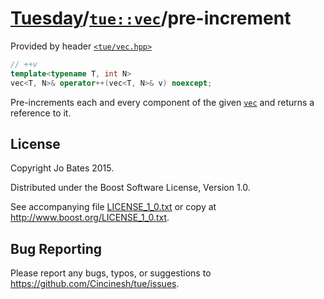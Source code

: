 [Tuesday](../../../README.md)/[`tue::vec`](../../headers/vec.md)/pre-increment
==============================================================================
Provided by header [`<tue/vec.hpp>`](../../headers/vec.md)

```c++
// ++v
template<typename T, int N>
vec<T, N>& operator++(vec<T, N>& v) noexcept;
```

Pre-increments each and every component of the given
[`vec`](../../headers/vec.md) and returns a reference to it.

License
-------
Copyright Jo Bates 2015.

Distributed under the Boost Software License, Version 1.0.

See accompanying file [LICENSE_1_0.txt](../../../LICENSE_1_0.txt) or copy at
http://www.boost.org/LICENSE_1_0.txt.

Bug Reporting
-------------
Please report any bugs, typos, or suggestions to
https://github.com/Cincinesh/tue/issues.
